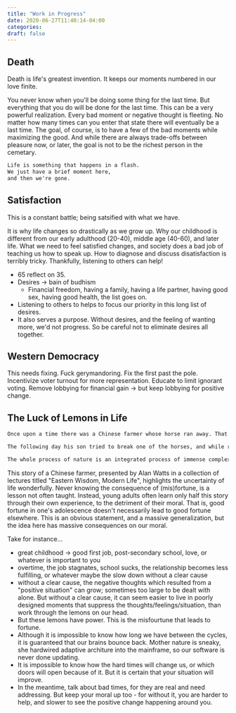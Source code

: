 ```yaml
---
title: "Work in Progress"
date: 2020-06-27T11:40:14-04:00
categories:
draft: false
---
```


## Death
Death is life's greatest invention. It keeps our moments numbered in our love finite. 

You never know when you'll be doing some thing for the last time. But everything that you do will be done for the last time. This can be a very powerful realization. Every bad moment or negative thought is fleeting. No matter how many times can you enter that state there will eventually be a last time. The goal, of course, is to have a few of the bad moments while maximizing the good. And while there are always trade-offs between pleasure now, or later, the goal is not to be the richest person in the cemetary. 

```txt
Life is something that happens in a flash.
We just have a brief moment here,
and then we're gone.
```

## Satisfaction
This is a constant battle; being satsified with what we have.

It is why life changes so drastically as we grow up. Why our childhood is different from our early adulthood (20-40), middle age (40-60), and later life. What we need to feel satisfied changes, and society does a bad job of teaching us how to speak up. How to diagnose and discuss disatisfaction is terribly tricky. Thankfully, listening to others can help!

* 65 reflect on 35. 
* Desires -> bain of budhism 
    * Financial freedom, having a family, having a life partner, having good sex, having good health, the list goes on.
* Listening to others to helps to focus our priority in this long list of desires.
* It also serves a purpose. Without desires, and the feeling of wanting more, we'd not progress. So be careful not to eliminate desires all together.

## Western Democracy 
This needs fixing. Fuck gerymandoring. Fix the first past the pole. Incentivize voter turnout for more representation. Educate to limit ignorant voting. Remove lobbying for financial gain -> but keep lobbying for positive change. 

## The Luck of Lemons in Life

```txt
Once upon a time there was a Chinese farmer whose horse ran away. That evening, all of his neighbors came around to commiserate. They said, “We are so sorry to hear your horse has run away. This is most unfortunate.” The farmer said, “Maybe.” The next day the horse came back bringing seven wild horses with it, and in the evening everybody came back and said, “Oh, isn’t that lucky. What a great turn of events. You now have eight horses!” The farmer again said, “Maybe.” 

The following day his son tried to break one of the horses, and while riding it, he was thrown and broke his leg. The neighbors then said, “Oh dear, that’s too bad,” and the farmer responded, “Maybe.” The next day the conscription officers came around to conscript people into the army, and they rejected his son because he had a broken leg. Again all the neighbors came around and said, “Isn’t that great!” Again, he said, “Maybe.”

The whole process of nature is an integrated process of immense complexity, and it’s really impossible to tell whether anything that happens in it is good or bad — because you never know what will be the consequence of the misfortune; or, you never know what will be the consequences of good fortune.
```

This story of a Chinese farmer, presented by Alan Watts in a collection of lectures titled "Eastern Wisdom, Modern Life", highlights the uncertainty of life wonderfully. Never knowing the consequence of (mis)fortune, is a lesson not often taught. Instead, young adults often learn only half this story through their own experience, to the detriment of their moral. That is, good fortune in one's adolescence doesn't necessarily lead to good fortune elsewhere. This is an obvious statement, and a massive generalization, but the idea here has massive consequences on our moral. 

Take for instance...
* great childhood -> good first job, post-secondary school, love, or whatever is important to you
* overtime, the job stagnates, school sucks, the relationship becomes less fulfilling, or whatever maybe the slow down without a clear cause
* without a clear cause, the negative thoughts which resulted from a "positive situation" can grow; sometimes too large to be dealt with alone. But without a clear cause, it can seem easier to live in poorly designed moments that suppress the thoughts/feelings/situation, than work through the lemons on our head. 
* But these lemons have power. This is the misfourtune that leads to fortune. 
* Although it is impossible to know how long we have between the cycles, it is guaranteed that our brains bounce back. Mother nature is sneaky, she hardwired adaptive architure into the mainframe, so our software is never done updating. 
* It is impossible to know how the hard times will change us, or which doors will open because of it. But it is certain that your situation will improve. 
* In the meantime, talk about bad times, for they are real and need addressing. But keep your moral up too - for without it, you are harder to help, and slower to see the positive change happening around you. 
